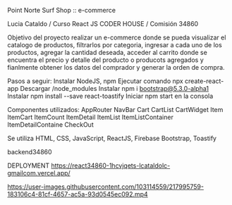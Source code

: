 Point Norte Surf Shop :: e-commerce

Lucia Cataldo / Curso React JS CODER HOUSE / Comisión 34860

Objetivo del proyecto realizar un e-commerce donde se pueda visualizar el catalogo de productos, filtrarlos por categoria, ingresar a cada uno de los productos, agregar la cantidad deseada, acceder al carrito donde se encuentra el precio y detalle del producto o producots agregados y fianlmente obtener los datos del comprador y generar la orden de compra.

Pasos a seguir:
Instalar NodeJS, npm
Ejecutar comando npx create-react-app
Descargar /node_modules
Instalar npm i bootstrap@5.3.0-alpha1
Instalar npm install --save react-toastify
Iniciar npm start en la consola

Componentes utilizados:
AppRouter
NavBar
Cart
CartList
CartWidget
Item
ItemCart
ItemCount
ItemDetail
ItemList
ItemListContainer
ItemDetailContaine
CheckOut

Se utiliza HTML, CSS, JavaScript, ReactJS, Firebase
Bootstrap, Toastify

backend34860

DEPLOYMENT https://react34860-1hcvjqets-lcataldolc-gmailcom.vercel.app/


https://user-images.githubusercontent.com/103114559/217995759-183106c4-81cf-4657-ac5a-93d0545ec092.mp4


